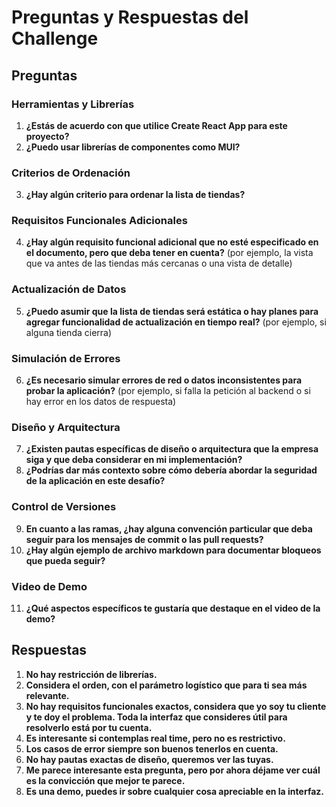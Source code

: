 # Preguntas y Respuestas del Challenge

## Preguntas

### Herramientas y Librerías

1. **¿Estás de acuerdo con que utilice Create React App para este proyecto?**
2. **¿Puedo usar librerías de componentes como MUI?**

### Criterios de Ordenación

3. **¿Hay algún criterio para ordenar la lista de tiendas?**

### Requisitos Funcionales Adicionales

4. **¿Hay algún requisito funcional adicional que no esté especificado en el documento, pero que deba tener en cuenta?**
   (por ejemplo, la vista que va antes de las tiendas más cercanas o una vista de detalle)

### Actualización de Datos

5. **¿Puedo asumir que la lista de tiendas será estática o hay planes para agregar funcionalidad de actualización en tiempo real?**
   (por ejemplo, si alguna tienda cierra)

### Simulación de Errores

6. **¿Es necesario simular errores de red o datos inconsistentes para probar la aplicación?**
   (por ejemplo, si falla la petición al backend o si hay error en los datos de respuesta)

### Diseño y Arquitectura

7. **¿Existen pautas específicas de diseño o arquitectura que la empresa siga y que deba considerar en mi implementación?**
8. **¿Podrías dar más contexto sobre cómo debería abordar la seguridad de la aplicación en este desafío?**

### Control de Versiones

9. **En cuanto a las ramas, ¿hay alguna convención particular que deba seguir para los mensajes de commit o las pull requests?**
10. **¿Hay algún ejemplo de archivo markdown para documentar bloqueos que pueda seguir?**

### Video de Demo

11. **¿Qué aspectos específicos te gustaría que destaque en el video de la demo?**

## Respuestas

1. **No hay restricción de librerías.**
2. **Considera el orden, con el parámetro logístico que para ti sea más relevante.**
3. **No hay requisitos funcionales exactos, considera que yo soy tu cliente y te doy el problema. Toda la interfaz que consideres útil para resolverlo está por tu cuenta.**
4. **Es interesante si contemplas real time, pero no es restrictivo.**
5. **Los casos de error siempre son buenos tenerlos en cuenta.**
6. **No hay pautas exactas de diseño, queremos ver las tuyas.**
7. **Me parece interesante esta pregunta, pero por ahora déjame ver cuál es la convicción que mejor te parece.**
8. **Es una demo, puedes ir sobre cualquier cosa apreciable en la interfaz.**

